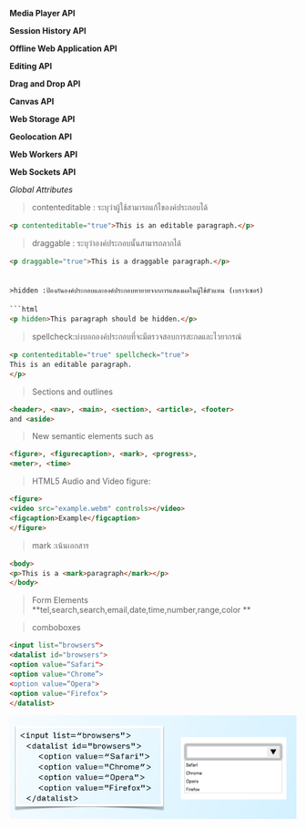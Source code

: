 **Media Player API**

**Session History API**

**Offline Web Application API**

**Editing API**

**Drag and Drop API**

**Canvas API**

**Web Storage API**

**Geolocation API**

**Web Workers API**

**Web Sockets API**

_Global Attributes_

>contenteditable : ระบุว่าผู้ใช้สามารถแก้ไของค์ประกอบได้

```html
<p contenteditable="true">This is an editable paragraph.</p>
```

>draggable : ระบุว่าองค์ประกอบนั้นสามารถลากได้

```html
<p draggable="true">This is a draggable paragraph.</p>


>hidden :ป้องกันองค์ประกอบและองค์ประกอบทายาทจากการแสดงผลในผู้ใช้ตัวแทน (เบราว์เซอร์)

```html
<p hidden>This paragraph should be hidden.</p>
```

>spellcheck:บ่งบอกองค์ประกอบที่จะมีตรวจสอบการสะกดและไวยากรณ์

```html
<p contenteditable="true" spellcheck="true">
This is an editable paragraph.
</p>
```

>Sections and outlines

```html
<header>, <nav>, <main>, <section>, <article>, <footer>
and <aside>
```

>New semantic elements such as

```html
<figure>, <figurecaption>, <mark>, <progress>,
<meter>, <time>
```

>HTML5 Audio and Video
>figure: 

```html
<figure>
<video src="example.webm" controls></video>
<figcaption>Example</figcaption>
</figure>
```
>mark :เน้นเอกสาร

```html
<body>
<p>This is a <mark>paragraph</mark></p>
</body>
```

>Form Elements
**tel,search,search,email,date,time,number,range,color **

>comboboxes

```html
<input list=“browsers">
<datalist id="browsers">
<option value=“Safari">
<option value="Chrome”>
<option value=“Opera">
<option value="Firefox">
</datalist>
```
![comboboxes](img/pic01.png)
